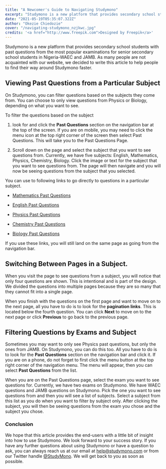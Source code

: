 ```yaml
---
title: "A Newcomer's Guide to Navigating Studymono"
excerpt: "Studymono is a new platform that provides secondary school students with past questions from the most popular examinations for senior secondary school students in Nigeria-WAEC and JAMB. As many people are not acquainted with our website, we decided to write this article to help people to find their way around Studymono faster."
date: "2021-05-19T05:35:07.322Z"
author: "Okezie Chiedozie"
cover: "/navigating-studymono_nzjkwc.jpg"
credits: '<a href="http://www.freepik.com">Designed by Freepik</a>'
---
```


Studymono is a new platform that provides secondary school students with past questions from the most popular examinations for senior secondary school students in Nigeria-WAEC and JAMB. As many people are not acquainted with our website, we decided to write this article to help people to find their way around Studymono faster.

## Viewing Past Questions from a Particular Subject

On Studymono, you can filter questions based on the subjects they come from. You can choose to only view questions from Physics or Biology, depending on what you want to see. 

To filter the questions based on the subject

1. look for and click the **Past Questions** section on the navigation bar at the top of the screen. If you are on mobile, you may need to click the menu icon at the top right corner of the screen then select Past Questions. This will take you to the Past Questions Page.

2. Scroll down on the page and select the subject that you want to see questions from. Currently, we have five subjects: English, Mathematics, Physics, Chemistry, Biology. Click the image or text for the subject that you want to see questions from. The page will then navigate and you will now be seeing questions from the subject that you selected.

You can use to following links to go directly to questions in a particular subject.

* [Mathematics Past Questions](/pastquestions/subject/math/1)

* [English Past Questions](/pastquestions/subject/eng/1)

* [Physics Past Questions](/pastquestions/subject/phy/1)

* [Chemistry Past Questions](/pastquestions/subject/chem/1)

* [Biology Past Questions](/pastquestions/subject/bio/1)

If you use these links, you will still land on the same page as going from the navigation bar.

## Switching Between Pages in a Subject.

When you visit the page to see questions from a subject, you will notice that only four questions are shown. This is intentional and is part of the design. We divided the questions into multiple pages because they are so many that they cannot fit into a single page.

When you finish with the questions on the first page and want to move on to the next page, all you have to do is to look for the **pagination links**. This is located below the fourth question. You can click **Next** to move on to the next page or click **Previous** to go back to the previous page.

## Filtering Questions by Exams and Subject

Sometimes you may want to only see Physics past questions, but only the ones from JAMB. On Studymono, you can do this too. All you have to do is to look for the **Past Questions** section on the navigation bar and click it. If you are on a phone, do not forget to first click the menu button at the top right corner of the navigation menu. The menu will appear, then you can select **Past Questions** from the list.

When you are on the Past Questions page, select the exam you want to see questions for. Currently, we have two exams on Studymono. We have WAEC questions and JAMB questions on Studymono. Pick the one you want to see questions from and then you will see a list of subjects. Select a subject from this list as you do when you want to filter by subject only. After clicking the subject, you will then be seeing questions from the exam you chose and the subject you chose.

### Conclusion

We hope that this article provides the end-users with a little bit of insight into how to use Studymono. We look forward to your success story. If you have any further questions about using Studymono or have a question to ask, you can always reach us at our email at [help@studymono.com](mailto:help@studymono.com) or from our Twitter handle [@StudyMono](https:///twitter.com/studymono). We will get back to you as soon as possible.